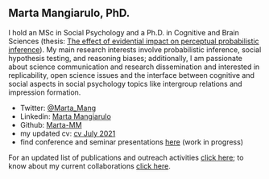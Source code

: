 ## Marta Mangiarulo, PhD.

I hold an MSc in Social Psychology and a Ph.D. in Cognitive and Brain Sciences (thesis: [The effect of evidential impact on perceptual probabilistic inference](https://core.ac.uk/download/pdf/196255311.pdf)).
My main research interests involve probabilistic inference, social hypothesis testing, and reasoning biases; additionally, I am passionate about science communication and research dissemination and interested in replicability, open science issues and the interface between cognitive and social aspects in social psychology topics like intergroup relations and impression formation.

- Twitter: [@Marta_Mang](https://twitter.com/Marta_Mang)
- Linkedin: [Marta Mangiarulo](https://www.linkedin.com/in/martamangiarulo/)
- Github: [Marta-MM](https://github.com/Marta-MM)
- my updated cv: [cv July 2021](https://docs.google.com/document/d/1szvGRJ2iLdxVo04MgBq1VbP92wr2znbKGFuhF0h1SZI/edit?usp=sharing)
- find conference and seminar presentations [here](https://drive.google.com/drive/folders/1v1Dgm0gyAvfwGOgoejvUD270C1PXZYej?usp=sharing) (work in progress)

For an updated list of publications and outreach activities [click here](about/publications_outreach.md); to know about my current collaborations [click here](about/collaborations.md).
